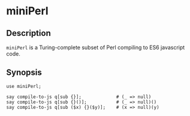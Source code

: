 miniPerl
========

## Description

`miniPerl` is a Turing-complete subset of Perl compiling to
ES6 javascript code.

## Synopsis

    use miniPerl;

    say compile-to-js q[sub {}];             # (_ => null)
    say compile-to-js q[sub {}()];           # (_ => null)()
    say compile-to-js q[sub ($x) {}($y)];    # (x => null)(y)

    
